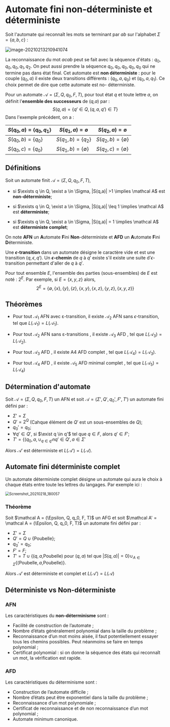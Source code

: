 # Automate fini non-déterministe et déterministe

Soit l'automate qui reconnaît les mots se terminant par *ab* sur l'alphabet $\Sigma = \{a,b,c \}$ :

![image-20210213210941074](../../../../../.config/Typora/typora-user-images/image-20210213210941074.png)

La reconnaissance du mot *acab* peut se fait avec la séquence d'états : $q_0,q_0,q_0,q_1,q_2$. On peut aussi prendre la séquence $q_0,q_0,q_0,q_0,q_0$ qui ne termine pas dans état final. Cet automate est **non déterministe** : pour le couple ($q_0,a$) il existe deux transitions différents : $(q_0,a,q_0)$ et $(q_0,a,q_1)$. Ce choix permet de dire que cette automate est no- déterministe.

Pour un automate $\mathcal A = (\Sigma, Q, q_0, F,T)$, pour tout état $q$ et toute lettre $a$, on définit l'**ensemble des successeurs** de  (*q,a*) par :
$$
S(q,a) = \{q' \in Q,(q,a,q') \in T \}
$$
 Dans l'exemple précédent, on a :

| $S(q_0,a) = \{q_0,q_1 \}$ | $S(q_1,a) = \emptyset$     | $S(q_2,a)=\emptyset$       |
| ------------------------- | -------------------------- | -------------------------- |
| $S(q_0,b) = \{q_0\}$      | $S(q_1,b) = \{q_2\}$       | $S(q_2,b) = \{\emptyset\}$ |
| $S(q_0,c) = \{q_0\}$      | $S(q_1,b) = \{\emptyset\}$ | $S(q_2,c) = \{\emptyset\}$ |

## Définitions

Soit un automate finit $\mathcal A =(\Sigma,Q,q_0,F,T)$,

* si $\exists q \in Q, \exist a \in \Sigma, |S(q,a)| >1 \implies \mathcal A$ est **non-déterministe**; 
* si $\exists q \in Q, \exist a \in \Sigma, |S(q,a)| \leq 1 \implies \mathcal A$ est **déterministe**;

* si $\exists q \in Q, \exist a \in \Sigma, |S(q,a)| = 1 \implies \mathcal A$ est **déterministe complet**;

On note **AFN** un **A**utomate **F**ini **Non**-déterministe et **AFD** un **A**utomate **F**ini **D**éterministe.

Une **$\epsilon$-transition** dans un automate désigne le caractère vide et est une transition ($q, \epsilon , q'$). Un **$\epsilon$-chemin** de $q$ à $q'$ existe s'il existe une suite d'$\epsilon$-transition permettant d'aller de $q$ à $q'$.

Pour tout ensemble $E$, l'ensemble des parties (sous-ensembles) de $E$ est noté : $2^E$. Par exemple, si $E=\{x,y,z\}$ alors, 
$$
2^E=\{\emptyset, \{x\}, \{y\}, \{z\}, \{x, y\}, \{x, z\}, \{y, z\}, \{x, y, z\}\}
$$

## Théorèmes

* Pour tout $\mathcal A_1$ AFN avec ε-transition, il existe $\mathcal A_2$ AFN sans $\epsilon$-transition, tel que $L(\mathcal A_1) = L(\mathcal A_1)$.

* Pour tout $\mathcal A_2$ AFN sans ε-transitions , il existe $\mathcal A_3$ AFD , tel que $L(\mathcal A_3) = L(\mathcal A_2)$.

* Pour tout $\mathcal A_3$ AFD , il existe A4 AFD complet , tel que $L(\mathcal A_4) = L(\mathcal A_3)$.

* Pour tout $\mathcal A_4$ AFD , il existe $\mathcal A_5$ AFD minimal complet , tel que $L(\mathcal A_5) = L(\mathcal A_4)$

## Détermination d'automate

Soit $\mathcal A = (\Sigma,Q,q_0,F,T)$ un AFN et soit $\mathcal A = (\Sigma',Q',q_0',F',T')$ un automate fini défini par :

* $\Sigma' = \Sigma$
* $Q' = 2^Q$ (Cahque élément de $Q'$ est un sous-ensembles de $Q$);
* $q_0'= {q_0}$;
* $\forall q' \in Q'$, si $\exist q \in q'$ tel que $q \in F$, alors $q' \in F'$;
* $T'=\{(q_0, a, \cup_{q\in q'}n q' \in Q',a \in \Sigma'$

Alors $\mathcal A'$ est déterministe et $L(\mathcal A')=L(\mathcal A)$.

## Automate fini déterministe complet

Un automate déterministe complet désigne un automate qui aura le choix à chaque états entre toute les lettres du langages. Par exemple ici : 

<img src="../../../site/in406/Screenshot_20210218_180057.png" alt="Screenshot_20210218_180057" style="zoom:80%;" />

### Théorème

Soit $\mathcal A = (\Epsilon, Q, q_0, F, T)$ un AFG et soit $\mathcal A' = \mathcal A = (\Epsilon, Q, q_0, F, T)$ un automate fini défini par :

* $\Sigma' = \Sigma$
* $Q' = Q \cup \{$Poubelle$\}$;
* $q_0'= q_0$;
* $F'=F$;
* $T'= T\cup \{(q,a,$Poubelle$)$ pour $(q,a)$ tel que $|S(q,a)|=0\} \cup_{A\in \Sigma} \{($Poubelle$,a,$Poubelle$) \}$. 

Alors $\mathcal A'$ est déterministe et complet et $L(\mathcal A') = L(\mathcal A)$

## Déterministe vs Non-déterministe

### AFN

Les caractéristiques du **non-déterminisme** sont : 

* Facilité de construction de l’automate ; 
* Nombre d’états généralement polynomial dans la taille du problème ;
* Reconnaissance d’un mot moins aisée, il faut potentiellement essayer tous les chemins possibles. Peut néanmoins se faire en temps polynomial ;
* Certificat polynomial : si on donne la séquence des états qui reconnaît un mot, la vérification est rapide.

### AFD

Les caractéristiques du déterminisme sont : 

* Construction de l’automate difficile ;
* Nombre d’états peut être exponentiel dans la taille du problème ; 
* Reconnaissance d’un mot polynomiale ; 
* Certificat de reconnaissance et de non reconnaissance d’un mot polynomial ; 
* Automate minimum canonique.